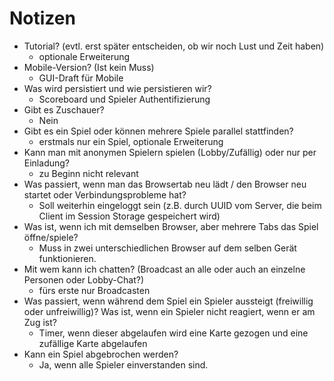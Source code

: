 # Notizen

* Tutorial? (evtl. erst später entscheiden, ob wir noch Lust und Zeit haben) 
  * optionale Erweiterung
* Mobile-Version? (Ist kein Muss) 
  * GUI-Draft für Mobile
* Was wird persistiert und wie persistieren wir? 
  * Scoreboard und Spieler Authentifizierung
* Gibt es Zuschauer? 
  * Nein
* Gibt es ein Spiel oder können mehrere Spiele parallel stattfinden? 
  * erstmals nur ein Spiel, optionale Erweiterung
* Kann man mit anonymen Spielern spielen (Lobby/Zufällig) oder nur per Einladung? 
  * zu Beginn nicht relevant
* Was passiert, wenn man das Browsertab neu lädt / den Browser neu startet oder Verbindungsprobleme hat?
  * Soll weiterhin eingeloggt sein (z.B. durch UUID vom Server, die beim Client im Session Storage gespeichert wird)
* Was ist, wenn ich mit demselben Browser, aber mehrere Tabs das Spiel öffne/spiele? 
  * Muss in zwei unterschiedlichen Browser auf dem selben Gerät funktionieren.
* Mit wem kann ich chatten? (Broadcast an alle oder auch an einzelne Personen oder Lobby-Chat?) 
  * fürs erste nur Broadcasten
* Was passiert, wenn während dem Spiel ein Spieler aussteigt (freiwillig oder unfreiwillig)? Was ist, wenn ein Spieler nicht reagiert, wenn er am Zug ist? 
  * Timer, wenn dieser abgelaufen wird eine Karte gezogen und eine zufällige Karte abgelaufen
* Kann ein Spiel abgebrochen werden? 
  * Ja, wenn alle Spieler einverstanden sind.
